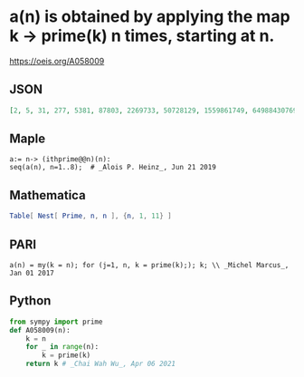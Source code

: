 # a\(n\) is obtained by applying the map k \-\> prime\(k\) n times, starting at n\.
https://oeis.org/A058009
## JSON
```JSON
[2, 5, 31, 277, 5381, 87803, 2269733, 50728129, 1559861749, 64988430769, 2428095424619, 119543903707171, 5519908106212193, 248761474969923757]
```
## Maple
```Maple
a:= n-> (ithprime@@n)(n):
seq(a(n), n=1..8);  # _Alois P. Heinz_, Jun 21 2019
```
## Mathematica
```Mathematica
Table[ Nest[ Prime, n, n ], {n, 1, 11} ]
```
## PARI
```PARI
a(n) = my(k = n); for (j=1, n, k = prime(k);); k; \\ _Michel Marcus_, Jan 01 2017
```
## Python
```Python
from sympy import prime
def A058009(n):
    k = n
    for _ in range(n):
        k = prime(k)
    return k # _Chai Wah Wu_, Apr 06 2021
```
